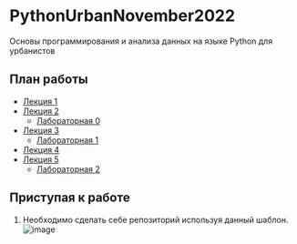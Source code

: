 # PythonUrbanNovember2022
Основы программирования и анализа данных на языке Python для урбанистов

## План работы
- [Лекция 1](https://colab.research.google.com/drive/1923Z5cSGp4liSADpNEU9NV2qMtppqpmi?usp=sharing)
- [Лекция 2](https://colab.research.google.com/drive/1H-sDrSdFzufvTdqa7z-5U0hlVGEu64ur?usp=sharing) 
  - [Лабораторная 0](https://github.com/aeksei/PythonUrbanITMO/tree/main/%D0%9B%D0%B0%D0%B1%D0%BE%D1%80%D0%B0%D1%82%D0%BE%D1%80%D0%BD%D0%B0%D1%8F%200)
- [Лекция 3](https://colab.research.google.com/drive/1H0SjwycQ5Dx1ArL4QHzxLgVoyzBFzCjE?usp=sharing)
  - [Лабораторная 1](https://colab.research.google.com/drive/1vwpYasYGifiscGdDp6rpa4sfUHv6Tdu7?usp=sharing)
- [Лекция 4](https://colab.research.google.com/drive/1Qj-iH5AzezNw-Z1Z_Q-L46e2C4CvdkY-?usp=sharing)
- [Лекция 5](https://colab.research.google.com/drive/188D1gLMxViVjkwX3RG0QWZaeNZkxPTwj?usp=sharing)
  - [Лабораторная 2](https://colab.research.google.com/drive/1nAtzu1yjnkyxot-Hf6beXxoN3-zN9HZ_?usp=sharing)
  
## Приступая к работе 
1. Необходимо сделать себе репозиторий используя данный шаблон.  
  ![image](https://user-images.githubusercontent.com/14962819/178701128-479598b3-beda-4a5d-95d4-a169c896c5d9.png)
